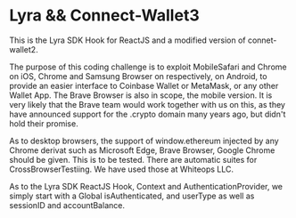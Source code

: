 Lyra && Connect-Wallet3
=======================

This is the Lyra SDK Hook for ReactJS and a modified version of connet-wallet2.

The purpose of this coding challenge is to exploit MobileSafari and Chrome on
iOS, Chrome and Samsung Browser on respectively, on Android, to provide an 
easier interface to Coinbase Wallet or MetaMask, or any other Wallet App. 
The Brave Browser is also in scope, the mobile version. It is very likely
that the Brave team would work together with us on this, as they have announced
support for the .crypto domain many years ago, but didn't hold their promise.

As to desktop browsers, the support of window.ethereum injected by any Chrome
derivat such as Microsoft Edge, Brave Browser, Google Chrome should be given.
This is to be tested. There are automatic suites for CrossBrowserTestiing. 
We have used those at Whiteops LLC. 

As to the Lyra SDK ReactJS Hook, Context and AuthenticationProvider, we simply
start with a Global<State> isAuthenticated, and userType as well as sessionID
and accountBalance. 


